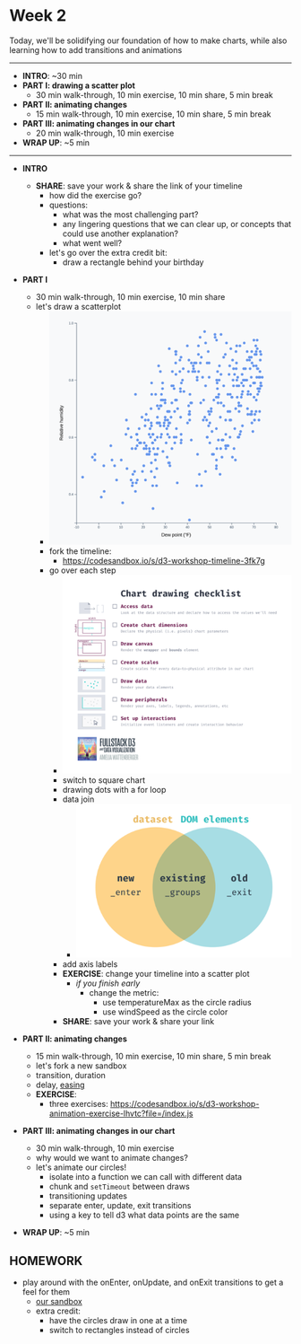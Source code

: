 # Week 2

Today, we'll be solidifying our foundation of how to make charts, while also learning how to add transitions and animations

---

- **INTRO**: ~30 min
- **PART I: drawing a scatter plot**
  - 30 min walk-through, 10 min exercise, 10 min share, 5 min break
- **PART II: animating changes**
  - 15 min walk-through, 10 min exercise, 10 min share, 5 min break
- **PART III: animating changes in our chart**
  - 20 min walk-through, 10 min exercise
- **WRAP UP**: ~5 min

---


- **INTRO**
  - **SHARE**: save your work & share the link of your timeline
    - how did the exercise go?
    - questions:
      - what was the most challenging part?
      - any lingering questions that we can clear up, or concepts that could use another explanation?
      - what went well?
    - let's go over the extra credit bit:
      - draw a rectangle behind your birthday

- **PART I**
  - 30 min walk-through, 10 min exercise, 10 min share
  - let's draw a scatterplot
      - ![](./../images/scatterplot-finished.png)
    - fork the timeline:
      - https://codesandbox.io/s/d3-workshop-timeline-3fk7g
    - go over each step
      - ![elements](./../images/chart-checklist.png)
      - switch to square chart
      - drawing dots with a for loop
      - data join
        - ![](./../images/join.png)
      - add axis labels
      - **EXERCISE**: change your timeline into a scatter plot
        - *if you finish early*
          - change the metric:
            - use temperatureMax as the circle radius
            - use windSpeed as the circle color
      - **SHARE**: save your work & share your link

- **PART II: animating changes**
  - 15 min walk-through, 10 min exercise, 10 min share, 5 min break
  - let's fork a new sandbox
  - transition, duration
  - delay, [easing](https://github.com/d3/d3-ease)
  - **EXERCISE**:
    - three exercises: https://codesandbox.io/s/d3-workshop-animation-exercise-lhvtc?file=/index.js

- **PART III: animating changes in our chart**
  - 30 min walk-through, 10 min exercise
  - why would we want to animate changes?
  - let's animate our circles!
    - isolate into a function we can call with different data
    - chunk and `setTimeout` between draws
    - transitioning updates
    - separate enter, update, exit transitions
    - using a key to tell d3 what data points are the same

- **WRAP UP**: ~5 min

## HOMEWORK
  - play around with the onEnter, onUpdate, and onExit transitions to get a feel for them
    - [our sandbox](https://codesandbox.io/s/d3-workshop-animated-scatter-plot-xp1jc?file=/index.js)
    - extra credit:
      - have the circles draw in one at a time
      - switch to rectangles instead of circles

